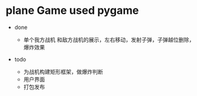 # plane Game used pygame
- done
    - 单个我方战机 和敌方战机的展示，左右移动，发射子弹，子弹越位删除，爆炸效果

- todo
    - 为战机构建矩形框架，做爆炸判断
    - 用户界面
    - 打包发布